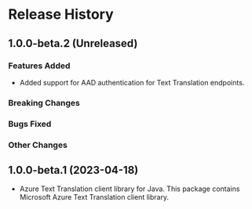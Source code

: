 # Release History

## 1.0.0-beta.2 (Unreleased)

### Features Added

- Added support for AAD authentication for Text Translation endpoints.

### Breaking Changes

### Bugs Fixed

### Other Changes

## 1.0.0-beta.1 (2023-04-18)

- Azure Text Translation client library for Java. This package contains Microsoft Azure Text Translation client library.

